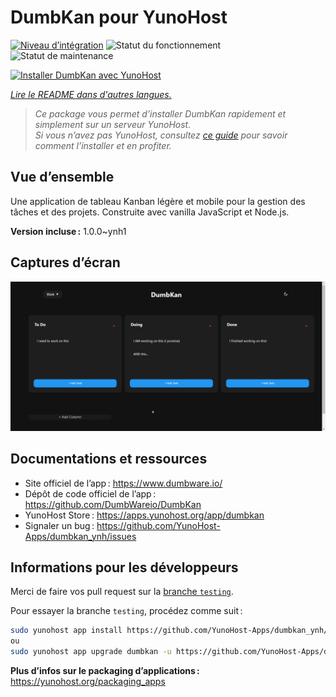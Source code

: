 <!--
Nota bene : ce README est automatiquement généré par <https://github.com/YunoHost/apps/tree/master/tools/readme_generator>
Il NE doit PAS être modifié à la main.
-->

# DumbKan pour YunoHost

[![Niveau d’intégration](https://apps.yunohost.org/badge/integration/dumbkan)](https://ci-apps.yunohost.org/ci/apps/dumbkan/)
![Statut du fonctionnement](https://apps.yunohost.org/badge/state/dumbkan)
![Statut de maintenance](https://apps.yunohost.org/badge/maintained/dumbkan)

[![Installer DumbKan avec YunoHost](https://install-app.yunohost.org/install-with-yunohost.svg)](https://install-app.yunohost.org/?app=dumbkan)

*[Lire le README dans d'autres langues.](./ALL_README.md)*

> *Ce package vous permet d’installer DumbKan rapidement et simplement sur un serveur YunoHost.*  
> *Si vous n’avez pas YunoHost, consultez [ce guide](https://yunohost.org/install) pour savoir comment l’installer et en profiter.*

## Vue d’ensemble

Une application de tableau Kanban légère et mobile pour la gestion des tâches et des projets. Construite avec vanilla JavaScript et Node.js.


**Version incluse :** 1.0.0~ynh1

## Captures d’écran

![Capture d’écran de DumbKan](./doc/screenshots/screenshot.png)

## Documentations et ressources

- Site officiel de l’app : <https://www.dumbware.io/>
- Dépôt de code officiel de l’app : <https://github.com/DumbWareio/DumbKan>
- YunoHost Store : <https://apps.yunohost.org/app/dumbkan>
- Signaler un bug : <https://github.com/YunoHost-Apps/dumbkan_ynh/issues>

## Informations pour les développeurs

Merci de faire vos pull request sur la [branche `testing`](https://github.com/YunoHost-Apps/dumbkan_ynh/tree/testing).

Pour essayer la branche `testing`, procédez comme suit :

```bash
sudo yunohost app install https://github.com/YunoHost-Apps/dumbkan_ynh/tree/testing --debug
ou
sudo yunohost app upgrade dumbkan -u https://github.com/YunoHost-Apps/dumbkan_ynh/tree/testing --debug
```

**Plus d’infos sur le packaging d’applications :** <https://yunohost.org/packaging_apps>
